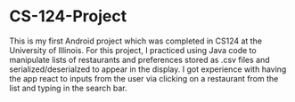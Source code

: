 # CS-124-Project
This is my first Android project which was completed in CS124 at the University of Illinois.
For this project, I practiced using Java code to manipulate lists of restaurants and preferences stored as .csv files 
and serialized/deserialzed to appear in the display.
I got experience with having the app react to inputs from the user via clicking on a restaurant from the list and typing in the search bar.
